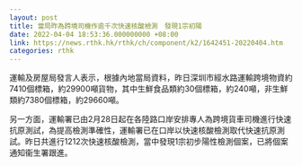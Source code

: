 ```yaml
---
layout: post
title: 當局昨為跨境司機作逾千次快速核酸檢測　發現1宗初陽
date: 2022-04-04 18:53:36.000000000 +08:00
link: https://news.rthk.hk/rthk/ch/component/k2/1642451-20220404.htm
categories: rthk
---
```


運輸及房屋局發言人表示，根據內地當局資料，昨日深圳市經水路運輸跨境物資約7410個標箱，約29900噸貨物，其中生鮮食品類約30個標箱，約240噸，非生鮮類約7380個標箱，約29660噸。
 
另一方面，運輸署已由2月28日起在各陸路口岸安排專人為跨境貨車司機進行快速抗原測試，為提高檢測準確性，運輸署已在口岸以快速核酸檢測取代快速抗原測試。昨日共進行1212次快速核酸檢測，當中發現1宗初步陽性檢測個案，已將個案通知衞生署跟進。
